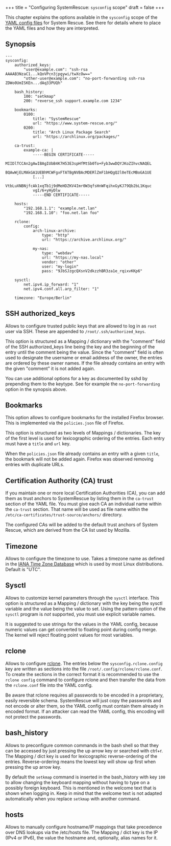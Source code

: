+++
title = "Configuring SystemRescue: `sysconfig` scope"
draft = false
+++

This chapter explains the options available in the `sysconfig` scope of the 
[YAML config files](/manual/Configuring_SystemRescue/) for System Rescue. See
there for details where to place the YAML files and how they are interpreted.

## Synopsis
```
---
sysconfig:
    authorized_keys:
        "user@example.com": "ssh-rsa AAAAB3NzaC1...kQoVPcn3jpgywi/twXcOw=="
        "other-user@example.com": "no-port-forwarding ssh-rsa ZDWo0UmISKEn...dAq33PUQh"

    bash_history:
        100: "setkmap"
        200: "reverse_ssh support.example.com 1234"

    bookmarks:
        0100:
            title: "SystemRescue"
            url: "https://www.system-rescue.org/"
        0200:
            title: "Arch Linux Package Search"
            url: "https://archlinux.org/packages/"

    ca-trust:
        example-ca: |
            -----BEGIN CERTIFICATE-----
            MIIDlTCCAn2gAwIBAgIUbB4K7H53E3spHfMtSb0To+Fyb3wwDQYJKoZIhvcNAQEL
            BQAwWjELMAkGA1UEBhMCWFgxFTATBgNVBAcMDERlZmF1bHQgQ2l0eTEcMBoGA1UE
            [...]
            VtbLuXNBNjfcAk1xqTb1j9dMeHDZKV4Imr0W3qfsHnWFqihxGyKJ79Qb2bL1Kquc
            vgI/6+yHyDlw
            -----END CERTIFICATE-----

    hosts:
        "192.168.1.1": "example.net.lan"
        "192.168.1.10": "foo.net.lan foo"

    rclone:
        config:
            arch-linux-archive:
                type: "http"
                url: "https://archive.archlinux.org/"

            my-nas:
                type: "webdav"
                url: "https://my-nas.local"
                vendor: "other"
                user: "my-login"
                pass: "9JbSJzgcQXsnV2dkzzhBR3za1e_rqixvKKp6"

    sysctl:
        net.ipv4.ip_forward: "1"
        net.ipv4.conf.all.arp_filter: "1"

    timezone: "Europe/Berlin"
```

## SSH authorized_keys
Allows to configure trusted public keys that are allowed to log in as `root` user
via SSH. These are appended to `/root/.ssh/authorized_keys`.

This option is structured as a Mapping / dictionary with the "comment" field of the
SSH authorized_keys line being the key and the beginning of the entry until the comment
being the value. Since the "comment" field is often used to designate the username or
email address of the owner, the entries are ordered by these owner names. If the file
already contains an entry with the given "comment" it is not added again.

You can use additional options for a key as documented by sshd by prepending them to the keytype. 
See for example the `no-port-forwarding` option in the synopsis above.

## Bookmarks
This option allows to configure bookmarks for the installed Firefox browser. This is
implemented via the `policies.json` file of Firefox.

This option is structured as two levels of Mappings / dictionaries. The key of the
first level is used for lexicographic ordering of the entries. Each entry must have
a `title` and `url` key.

When the `policies.json` file already contains an entry with a given `title`, the bookmark
will not be added again. Firefox was observed removing entries with duplicate URLs.

## Certification Authority (CA) trust
If you maintain one or more local Certification Authorities (CA), you can add them
as trust anchors to SystemRescue by listing them in the `ca-trust` section of the
YAML file. You must give each CA an individual name within the `ca-trust` section.
That name will be used as file name within the `/etc/ca-certificates/trust-source/anchors/`
directory. 

The configured CAs will be added to the default trust anchors of System Rescue,
which are derived from the CA list used by Mozilla.

## Timezone
Allows to configure the timezone to use. Takes a timezone name as defined in the 
[IANA Time Zone Database](https://www.iana.org/time-zones) which is used by most Linux
distributions. Default is "UTC".

## Sysctl
Allows to customize kernel parameters through the `sysctl` interface. This option is 
structured as a Mapping / dictionary with the key being the sysctl variable and the
value being the value to set. Using the pattern option of the `sysctl` program is *not*
supported, you must use explicit variable names.

It is suggested to use strings for the values in the YAML config, because numeric values
can get converted to floating point during config merge. The kernel will reject floating
point values for most variables.

## rclone
Allows to configure [rclone](https://rclone.org/). The entries below the `sysconfig.rclone.config`
key are written as sections into the file `/root/.config/rclone/rclone.conf`. To create
the sections in the correct format it is recommended to use the `rclone config` command
to configure rclone and then transfer the data from the `rclone.conf` file into the YAML config.

Be aware that rclone requires all passwords to be encoded in a proprietary, easily reversible
schema. SystemRescue will just copy the passwords and not encode or alter them, so the
YAML config must contain them already in encoded format. If an attacker can read the YAML config,
this encoding will not protect the passwords.

## bash_history
Allows to preconfigure common commands in the bash shell so that they can be accessed by 
just pressing the up arrow key or searched with ctrl+r. The Mapping / dict key is used for 
lexicographic reverse-ordering of the entries. Reverse-ordering means the lowest key will 
show up first when pressing the up arrow key.

By default the `setkmap` command is inserted in the bash_history with key `100` to allow
changing the keyboard mapping without having to type on a possibly foreign keyboard. This
is mentioned in the welcome text that is shown when logging in. Keep in mind that the welcome
text is not adapted automatically when you replace `setkmap` with another command.

## hosts
Allows to manually configure hostname/IP mappings that take precedence over DNS lookups
via the /etc/hosts file. The Mapping / dict key is the IP (IPv4 or IPv6), the value the
hostname and, optionally, alias names for it.
